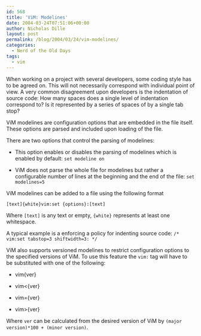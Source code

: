 ```yaml
---
id: 568
title: 'ViM: Modelines'
date: 2004-03-24T07:51:06+00:00
author: Nicholas Dille
layout: post
permalink: /blog/2004/03/24/vim-modelines/
categories:
  - Nerd of the Old Days
tags:
  - vim
---
```

When working on a project with several developers, some coding style has to be agreed on. This will not necessarily correspond with individual point of view. A very common disagreement upon developers is the indentation of source code: How many spaces does a single level of indentation correspond to? Is it represented by a series of spaces of by a single tab stop?<!--more-->

ViM modelines are configuration options that are embedded in the file itself. These options are parsed and included upon loading of the file.

There are two options that control the parsing of modelines:

* This option enables or disables the parsing of modelines which is enabled by default: `set modeline on`

* ViM does not parse the whole file for modelines but rather a configurable number of lines at the beginning and the end of the file: `set modelines=5`

ViM modelines can be added to a file using the following format

`[text]{white}vim:set {options}:[text]`

Where `[text]` is any text or empty, `{white}` represents at least one whitespace.

A typical example is a enforcing a policy for indenting source code: `/* vim:set tabstop=3 shiftwidth=3: */`

ViM also supports versioned modelines to restrict configuration options to the specified versions of ViM. To use this feature the `vim:` tag will have to be substituted with one of the following:

* vim{ver}

* vim<{ver}

* vim={ver}

* vim>{ver}

Where `ver` can be calculated from the desired version of ViM by `(major version)*100 + (minor version)`.